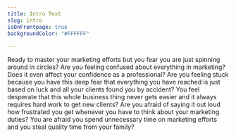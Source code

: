 ```yaml
---
title: Intro Text
slug: intro
isOnFrontpage: true
backgroundColor: "#FFFFFF"

---
```

Ready to master your marketing efforts but you fear you are just spinning around in circles?   Are you feeling confused about everything in marketing? Does it even affect your confidence as a professional? Are you feeling stuck because you have this deep fear that everything you have reached is just based on luck and all your clients found you by accident?  You feel desperate that this whole business thing never gets easier and it always requires hard work to get new clients? Are you afraid of saying it out loud how frustrated you get whenever you have to think about your marketing duties? You are afraid you spend unnecessary time on marketing efforts and you steal quality time from your family?